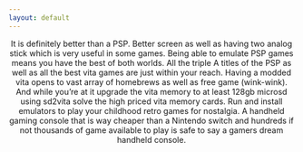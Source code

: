 ```yaml
---
layout: default
---
```


<center>
It is definitely better than a PSP. Better screen as well as having two analog stick which is very useful in some games. Being able to emulate PSP games means you have the best of both worlds. All the triple A titles of the PSP as well as all the best vita games are just within your reach. Having a modded vita opens to vast array of homebrews as well as free game (wink-wink). And while you’re at it upgrade the vita memory to at least 128gb microsd using sd2vita solve the high priced vita memory cards. Run and install emulators to play your childhood retro games for nostalgia. A handheld gaming console that is way cheaper than a Nintendo switch and hundreds if not thousands of game available to play is safe to say a gamers dream handheld console.
</center>
